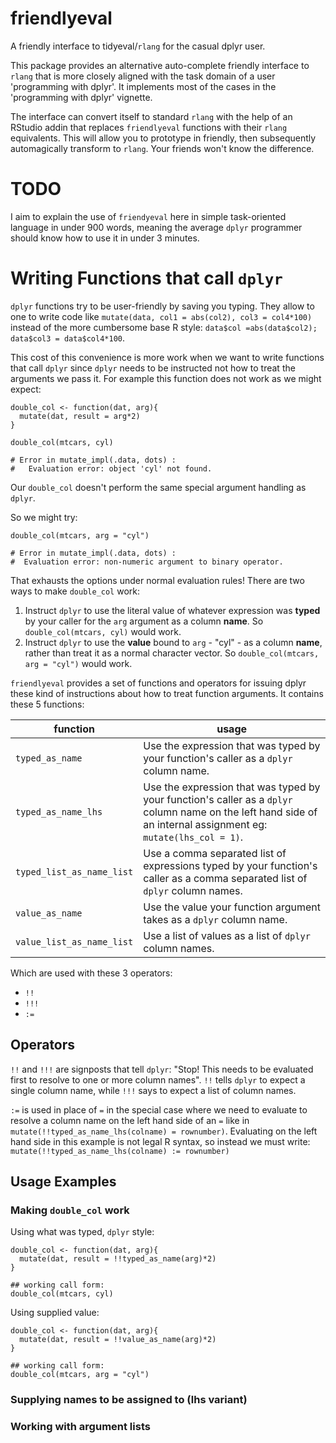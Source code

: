 # friendlyeval
A friendly interface to tidyeval/`rlang` for the casual dplyr user.

This package provides an alternative auto-complete friendly interface to `rlang` that is more closely aligned with the task domain of a user 'programming with dplyr'. It implements most of the cases in the 'programming with dplyr' vignette.

The interface can convert itself to standard `rlang` with the help of an RStudio addin that replaces `friendlyeval` functions with their `rlang` equivalents. This will allow you to prototype in friendly, then subsequently automagically transform to `rlang`. Your friends won't know the difference.

# TODO
I aim to explain the use of `friendyeval` here in simple task-oriented language in under 900 words, meaning the average `dplyr` programmer should know how to use it in under 3 minutes. 

# Writing Functions that call `dplyr`

`dplyr` functions try to be user-friendly by saving you typing. They allow to one to write code like `mutate(data, col1 = abs(col2), col3 = col4*100)` instead of the more cumbersome base R style: `data$col =abs(data$col2); data$col3 = data$col4*100`.

This cost of this convenience is more work when we want to write functions that call `dplyr` since `dplyr` needs to be instructed not how to treat the arguments we pass it. For example this function does not work as we might expect:

```
double_col <- function(dat, arg){
  mutate(dat, result = arg*2)
}

double_col(mtcars, cyl)

# Error in mutate_impl(.data, dots) : 
#   Evaluation error: object 'cyl' not found.
```
Our `double_col` doesn't perform the same special argument handling as `dplyr`.

So we might try:

```
double_col(mtcars, arg = "cyl")

# Error in mutate_impl(.data, dots) : 
#  Evaluation error: non-numeric argument to binary operator.
```
That exhausts the options under normal evaluation rules! There are two ways to make `double_col` work:
1. Instruct `dplyr` to use the literal value of whatever expression was **typed** by your caller for the `arg` argument as a column **name**. So `double_col(mtcars, cyl)` would work.
2. Instruct `dplyr` to use the **value** bound to `arg` - "cyl" - as a column **name**, rather than treat it as a normal character vector. So `double_col(mtcars, arg = "cyl")` would work.

`friendlyeval` provides a set of functions and operators for issuing dplyr these kind of instructions about how to treat function arguments. It contains these 5 functions:
 
 function | usage 
 --- | --- 
 `typed_as_name` | Use the expression that was typed by your function's caller as a `dplyr` column name.
 `typed_as_name_lhs` | Use the expression that was typed by your function's caller as a `dplyr` column name on the left hand side of an internal assignment eg: `mutate(lhs_col = 1)`.
 `typed_list_as_name_list` | Use a comma separated list of expressions typed by your function's caller as a comma separated list of `dplyr` column names. 
 `value_as_name` | Use the value your function argument takes as a `dplyr` column name.
 `value_list_as_name_list` | Use a list of values as a list of `dplyr` column names.
  
Which are used with these 3 operators:
 
  * `!!`
  * `!!!`
  * `:=`
  
## Operators

`!!` and `!!!` are signposts that tell `dplyr`: "Stop! This needs to be evaluated first to resolve to one or more column names". `!!` tells `dplyr` to expect a single column name, while `!!!` says to expect a list of column names. 

`:=` is used in place of `=` in the special case where we need to evaluate to resolve a column name on the left hand side of an `=` like in `mutate(!!typed_as_name_lhs(colname) = rownumber)`. Evaluating on the left hand side in this example is not legal R syntax, so instead we must write: `mutate(!!typed_as_name_lhs(colname) := rownumber)`
  
## Usage Examples

### Making `double_col` work
Using what was typed, `dplyr` style:

```
double_col <- function(dat, arg){
  mutate(dat, result = !!typed_as_name(arg)*2)
}

## working call form:
double_col(mtcars, cyl)
```

Using supplied value:

```
double_col <- function(dat, arg){
  mutate(dat, result = !!value_as_name(arg)*2)
}

## working call form:
double_col(mtcars, arg = "cyl")
```

### Supplying names to be assigned to (lhs variant)

### Working with argument lists
